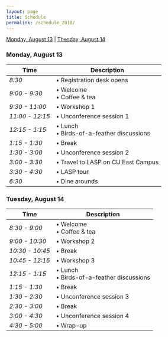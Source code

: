 ```yaml
---
layout: page
title: Schedule
permalink: /schedule_2018/
---
```


[Monday, August 13](#monday-august-13) | [Thesday, August 14](#tuesday-august-14)

### Monday, August 13

Time            | Description
--------------- | ---------------------------
*8:30*          | • Registration desk opens
*9:00 - 9:30*   | • Welcome <br> • Coffee & tea
*9:30 - 11:00*  | • Workshop 1
*11:00 - 12:15* | • Unconference session 1
*12:15 - 1:15*  | • Lunch <br> • Birds-of-a-feather discussions
*1:15 - 1:30*   | • Break
*1:30 - 3:00*   | • Unconference session 2
*3:00 - 3:30*   | • Travel to LASP on CU East Campus
*3:30 - 4:30*   | • LASP tour
*6:30*          | • Dine arounds


### Tuesday, August 14

Time            | Description
--------------- | ---------------------------
*8:30 - 9:00*   | • Welcome <br> • Coffee & tea
*9:00 - 10:30*  | • Workshop 2
*10:30 - 10:45* | • Break
*10:45 - 12:15* | • Workshop 3
*12:15 - 1:15*  | • Lunch <br> • Birds-of-a-feather discussions
*1:15 - 1:30*   | • Break
*1:30 - 2:30*   | • Unconference session 3
*2:30 - 3:00*   | • Break
*3:00 - 4:30*   | • Unconference session 4
*4:30 - 5:00*   | • Wrap-up
